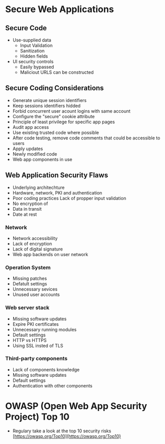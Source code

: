 # Secure Web Applications

## Secure Code
* Use-supplied data
  * Input Validation
  * Sanitization
  * Hidden fields
* UI security controls
  * Easily bypassed
  * Maliciout URLS can be constructed

## Secure Coding Considerations
* Generate unique session identifiers
* Keep sessions identifiers hidded
* Forbid concurrent user acount logins with same account
* Configure the "secure" cookie attribute
* Principle of least privilege for specific app pages
* Audit app access
* Use existing trusted code where possible
* After code testing, remove code comments that could be accessible to users
* Apply updates
 * Newly modified code
 * Web app components in use

## Web Application Security Flaws
* Underlying architechture
 * Hardware, network, PKI and authentication
* Poor coding practices
 Lack of propper input validation
* No encryption of
 * Data in transit
 * Date at rest

### Network
* Network accessibility
* Lack of encryption
* Lack of digital signature
* Web app backends on user network

### Operation System
* Missing patches
* Defatult settings
* Unnecessary sevices
* Unused user accounts

### Web server stack
* Missing software updates
* Expire PKI certificates
* Unnecessary running modules
* Default settings
* HTTP vs HTTPS
* Using SSL insted of TLS

### Third-party components
* Lack of components knowledge
* Missing software updates
* Default settings
* Authentication with other components

# OWASP (Open Web App Security Project) Top 10
* Regulary take a look at the top 10 security risks [https://owasp.org/Top10](https://owasp.org/Top10)

